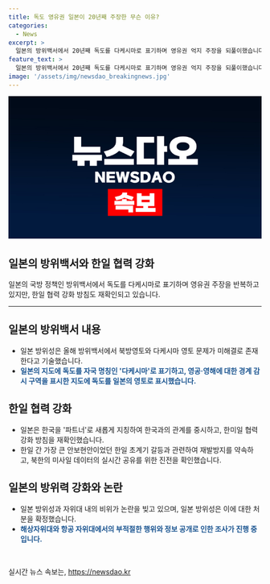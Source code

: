```yaml
---
title: 독도 영유권 일본이 20년째 주장한 무슨 이유?
categories:
  - News
excerpt: >
  일본의 방위백서에서 20년째 독도를 다케시마로 표기하며 영유권 억지 주장을 되풀이했습니다. 그러나 윤석열 정부 출범 이후 한일 관계가 개선되면서 한국을 협력 파트너로 규정하고, 한일 협력 강화방침도 재확인했습니다. 일본은 한국을 파트너로 지칭하며 한국과의 관계를 중시하고, 한일, 한미일 협력을 강화하고 있습니다. 그러나 최근 일본의 자위대 내의 여러 불상사들로 논란이 불거지고 있습니다.
feature_text: >
  일본의 방위백서에서 20년째 독도를 다케시마로 표기하며 영유권 억지 주장을 되풀이했습니다. 그러나 윤석열 정부 출범 이후 한일 관계가 개선되면서 한국을 협력 파트너로 규정하고, 한일 협력 강화방침도 재확인했습니다. 일본은 한국을 파트너로 지칭하며 한국과의 관계를 중시하고, 한일, 한미일 협력을 강화하고 있습니다. 그러나 최근 일본의 자위대 내의 여러 불상사들로 논란이 불거지고 있습니다.
image: '/assets/img/newsdao_breakingnews.jpg'
---
```


<p><img src="/assets/img/newsdao_breakingnews.jpg" alt="ontimetimes 속보" /></p>

<h2>일본의 방위백서와 한일 협력 강화</h2>

<p data-ke-size="size16">일본의 국방 정책인 방위백서에서 독도를 다케시마로 표기하며 영유권 주장을 반복하고 있지만, 한일 협력 강화 방침도 재확인되고 있습니다.</p>

<hr>

<h2 data-ke-size="size26">일본의 방위백서 내용</h2>

<ul>
    <li>일본 방위성은 올해 방위백서에서 북방영토와 다케시마 영토 문제가 미해결로 존재한다고 기술했습니다.</li>
    <li><b><span style="color: #1a5490;">일본의 지도에 독도를 자국 명칭인 '다케시마'로 표기하고, 영공·영해에 대한 경계 감시 구역을 표시한 지도에 독도를 일본의 영토로 표시했습니다.</span></b></li>
</ul>

<h2 data-ke-size="size26">한일 협력 강화</h2>

<ul>
    <li>일본은 한국을 '파트너'로 새롭게 지칭하여 한국과의 관계를 중시하고, 한미일 협력 강화 방침을 재확인했습니다.</li>
    <li>한일 간 가장 큰 안보현안이었던 한일 초계기 갈등과 관련하여 재발방지를 약속하고, 북한의 미사일 데이터의 실시간 공유를 위한 진전을 확인했습니다.</li>
</ul>

<h2 data-ke-size="size26">일본의 방위력 강화와 논란</h2>

<ul>
    <li>일본 방위성과 자위대 내의 비위가 논란을 빚고 있으며, 일본 방위성은 이에 대한 처분을 확정했습니다.</li>
    <li><b><span style="color: #1a5490;">해상자위대와 항공 자위대에서의 부적절한 행위와 정보 공개로 인한 조사가 진행 중입니다.</span></b></li>
</ul>

<p data-ke-size="size16">&nbsp;</p>
실시간 뉴스 속보는, <a href="https://newsdao.kr" rel="dofollow">https://newsdao.kr</a>


